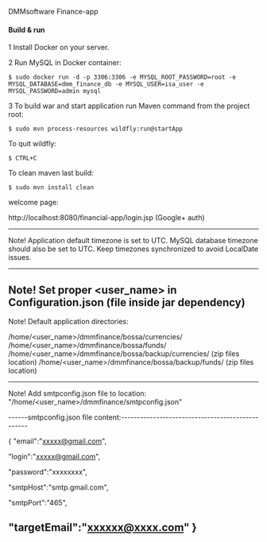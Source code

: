 DMMsoftware  Finance-app


#### Build & run

1 Install Docker on your server. 

    
2 Run MySQL in Docker container:

    $ sudo docker run -d -p 3306:3306 -e MYSQL_ROOT_PASSWORD=root -e MYSQL_DATABASE=dmm_finance_db -e MYSQL_USER=isa_user -e MYSQL_PASSWORD=admin mysql

3 To build war and start application run Maven command from the project root:

    $ sudo mvn process-resources wildfly:run@startApp

To quit wildfly:
 
    $ CTRL+C

To clean maven last build:
  
    $ sudo mvn install clean


welcome page:
 
http://localhost:8080/financial-app/login.jsp   (Google+ auth)


------------------------------------------------------------------------------------
Note! 
Application default timezone is set to UTC.
MySQL database timezone should also be set to UTC.
Keep timezones synchronized to avoid LocalDate issues.

------------------------------------------------------------------------------------
Note!
Set proper <user_name> in Configuration.json (file inside jar dependency)
------------------------------------------------------------------------------------
Note!
Default application directories:

/home/<user_name>/dmmfinance/bossa/currencies/
/home/<user_name>/dmmfinance/bossa/funds/ 
/home/<user_name>/dmmfinance/bossa/backup/currencies/  (zip files location)
/home/<user_name>/dmmfinance/bossa/backup/funds/       (zip files location)

------------------------------------------------------------------------------------


Note! 
Add smtpconfig.json file to location: "/home/<user_name>/dmmfinance/smtpconfig.json"

------smtpconfig.json file content:-------------------------------------------------

{
  "email":"xxxxx@gmail.com",
  
  "login":"xxxxx@gmail.com",
  
  "password":"xxxxxxxx",
  
  "smtpHost":"smtp.gmail.com",
  
  "smtpPort":"465",
  
  "targetEmail":"xxxxxx@xxxx.com"
}
------------------------------------------------------------------------------------



